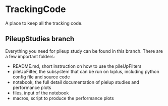# TrackingCode
A place to keep all the tracking code.

## PileupStudies branch

Everything you need for pileup study can be found in this branch. There are a few important folders:
- README.md, short instruction on how to use the pileUpFilters
- pileUpFilter, the subsystem that can be run on lxplus, including python config file and source code
- notebook, the full detail documentation of pielup studies and performance plots
- files, input of the notebook
- macros, script to produce the performance plots
